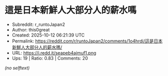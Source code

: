 # 這是日本新鮮人大部分人的薪水嗎

- Subreddit: r_runtoJapan2
- Author: this0great
- Created: 2025-10-12 06:21:39 UTC
- Permalink: https://reddit.com/r/runtoJapan2/comments/1o4hrdi/這是日本新鮮人大部分人的薪水嗎/
- URL: https://i.redd.it/seapeb4ajmuf1.png
- Ups: 19 | Ratio: 0.83 | Comments: 20

_(no selftext)_
